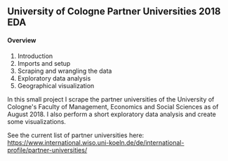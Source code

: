 ## University of Cologne Partner Universities 2018 EDA

#### Overview
1. Introduction
2. Imports and setup
3. Scraping and wrangling the data
4. Exploratory data analysis
5. Geographical visualization

In this small project I scrape the partner universities of the University of Cologne's Faculty of Management, Economics and Social Sciences as of August 2018. I also perform a short exploratory data analysis and create some visualizations.

See the current list of partner universities here: https://www.international.wiso.uni-koeln.de/de/international-profile/partner-universities/
